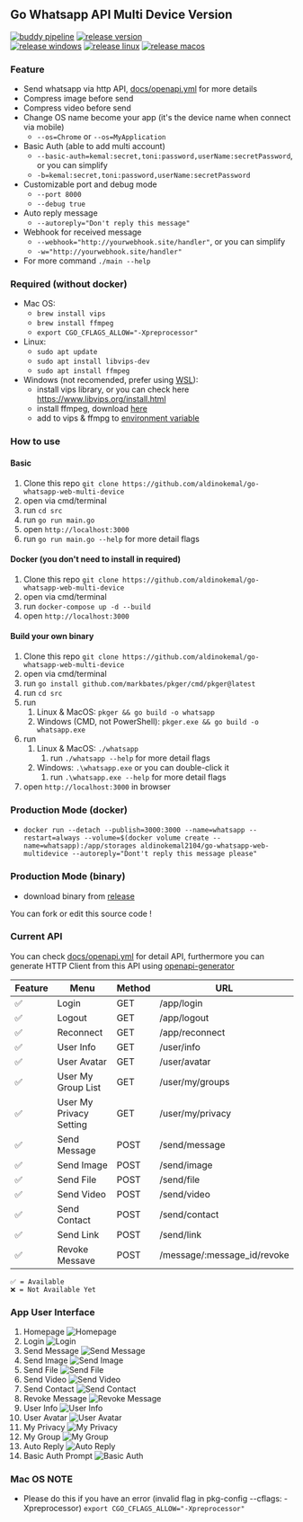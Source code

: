 ## Go Whatsapp API Multi Device Version

[![buddy pipeline](https://app.buddy.works/aldinokemal/go-whatsapp-web-multidevice/pipelines/pipeline/423077/badge.svg?token=a951a4546fe3f54079e678cc9d0eea12069fbdc21f8ed5ea22e1e95c4f63215f "buddy pipeline")](https://app.buddy.works/aldinokemal/go-whatsapp-web-multidevice/pipelines/pipeline/423077)
[![release version](https://img.shields.io/github/v/release/aldinokemal/go-whatsapp-web-multidevice "release version")](https://github.com/aldinokemal/go-whatsapp-web-multidevice/releases)
<br>
[![release windows](https://github.com/aldinokemal/go-whatsapp-web-multidevice/actions/workflows/deploy-windows.yml/badge.svg "release windows")](https://github.com/aldinokemal/go-whatsapp-web-multidevice/actions/workflows/deploy-windows.yml)
[![release linux](https://github.com/aldinokemal/go-whatsapp-web-multidevice/actions/workflows/deploy-linux.yml/badge.svg "release linux")](https://github.com/aldinokemal/go-whatsapp-web-multidevice/actions/workflows/deploy-linux.yml)
[![release macos](https://github.com/aldinokemal/go-whatsapp-web-multidevice/actions/workflows/deploy-mac.yml/badge.svg "release macos")](https://github.com/aldinokemal/go-whatsapp-web-multidevice/actions/workflows/deploy-mac.yml)

### Feature

- Send whatsapp via http API, [docs/openapi.yml](./docs/openapi.yaml) for more details
- Compress image before send
- Compress video before send
- Change OS name become your app (it's the device name when connect via mobile)
    - `--os=Chrome` or `--os=MyApplication`
- Basic Auth (able to add multi account)
    - `--basic-auth=kemal:secret,toni:password,userName:secretPassword`, or you can simplify
    - `-b=kemal:secret,toni:password,userName:secretPassword`
- Customizable port and debug mode
    - `--port 8000`
    - `--debug true`
- Auto reply message
    - `--autoreply="Don't reply this message"`
- Webhook for received message
    - `--webhook="http://yourwebhook.site/handler"`, or you can simplify
    - `-w="http://yourwebhook.site/handler"`
- For more command `./main --help`

### Required (without docker)

- Mac OS:
    - `brew install vips`
    - `brew install ffmpeg`
    - `export CGO_CFLAGS_ALLOW="-Xpreprocessor"`
- Linux:
    - `sudo apt update`
    - `sudo apt install libvips-dev`
    - `sudo apt install ffmpeg`
- Windows (not recomended, prefer using [WSL](https://docs.microsoft.com/en-us/windows/wsl/install)):
    - install vips library, or you can check here https://www.libvips.org/install.html
    - install ffmpeg, download [here](https://www.ffmpeg.org/download.html#build-windows)
    - add to vips & ffmpg to [environment variable](https://www.google.com/search?q=windows+add+to+environment+path)

### How to use

#### Basic

1. Clone this repo `git clone https://github.com/aldinokemal/go-whatsapp-web-multi-device`
2. open via cmd/terminal
3. run `cd src`
4. run `go run main.go`
5. open `http://localhost:3000`
6. run `go run main.go --help` for more detail flags

#### Docker (you don't need to install in required)

1. Clone this repo `git clone https://github.com/aldinokemal/go-whatsapp-web-multi-device`
2. open via cmd/terminal
3. run `docker-compose up -d --build`
4. open `http://localhost:3000`

#### Build your own binary

1. Clone this repo `git clone https://github.com/aldinokemal/go-whatsapp-web-multi-device`
2. open via cmd/terminal
3. run `go install github.com/markbates/pkger/cmd/pkger@latest`
4. run `cd src`
5. run
    1. Linux & MacOS: `pkger && go build -o whatsapp`
    2. Windows (CMD, not PowerShell): `pkger.exe && go build -o whatsapp.exe`
6. run
    1. Linux & MacOS: `./whatsapp`
        1. run `./whatsapp --help` for more detail flags
    2. Windows: `.\whatsapp.exe` or you can double-click it
        1. run `.\whatsapp.exe --help` for more detail flags
7. open `http://localhost:3000` in browser

### Production Mode (docker)

- `docker run --detach --publish=3000:3000 --name=whatsapp --restart=always --volume=$(docker volume create --name=whatsapp):/app/storages aldinokemal2104/go-whatsapp-web-multidevice --autoreply="Dont't reply this message please"`

### Production Mode (binary)

- download binary from [release](https://github.com/aldinokemal/go-whatsapp-web-multidevice/releases)

You can fork or edit this source code !

### Current API

You can check [docs/openapi.yml](./docs/openapi.yaml) for detail API, furthermore you can generate HTTP Client from this
API using [openapi-generator](https://openapi-generator.tech/#try)

| Feature | Menu                    | Method | URL                         | 
|---------|-------------------------|--------|-----------------------------|
| ✅       | Login                   | GET    | /app/login                  |
| ✅       | Logout                  | GET    | /app/logout                 |  
| ✅       | Reconnect               | GET    | /app/reconnect              | 
| ✅       | User Info               | GET    | /user/info                  |
| ✅       | User Avatar             | GET    | /user/avatar                |
| ✅       | User My Group List      | GET    | /user/my/groups             |
| ✅       | User My Privacy Setting | GET    | /user/my/privacy            |
| ✅       | Send Message            | POST   | /send/message               |
| ✅       | Send Image              | POST   | /send/image                 | 
| ✅       | Send File               | POST   | /send/file                  | 
| ✅       | Send Video              | POST   | /send/video                 | 
| ✅       | Send Contact            | POST   | /send/contact               |
| ✅       | Send Link               | POST   | /send/link                  |
| ✅       | Revoke Messave          | POST   | /message/:message_id/revoke |

```
✅ = Available
❌ = Not Available Yet
```

### App User Interface

1. Homepage ![Homepage](https://i.ibb.co/NNX2wWY/home.png)
2. Login ![Login](https://i.ibb.co/jkcB15R/login.png)
3. Send Message ![Send Message](https://i.ibb.co/DrCVXS7/send-message.png)
4. Send Image ![Send Image](https://i.ibb.co/WykfQc8/send-image.png)
5. Send File ![Send File](https://i.ibb.co/wC4SfRp/send-file.png)
6. Send Video ![Send Video](https://i.ibb.co/VDCRH3G/send-video.png)
7. Send Contact ![Send Contact](https://i.ibb.co/4810H7N/send-contact.png)
8. Revoke Message ![Revoke Message](https://i.ibb.co/yswhvQY/revoke.png)
9. User Info ![User Info](https://i.ibb.co/3zjX6Cz/user-info.png)
10. User Avatar ![User Avatar](https://i.ibb.co/cysjmjT/user-avatar.png)
11. My Privacy ![My Privacy](https://i.ibb.co/Cw1sMQz/my-privacy.png)
12. My Group ![My Group](https://i.ibb.co/B6rW8Sh/list-group.png)
13. Auto Reply ![Auto Reply](https://i.ibb.co/D4rTytX/IMG-20220517-162500.jpg)
14. Basic Auth Prompt ![Basic Auth](https://i.ibb.co/PDjQ92W/Screenshot-2022-11-06-at-14-06-29.png)

### Mac OS NOTE

- Please do this if you have an error (invalid flag in pkg-config --cflags: -Xpreprocessor)
  `export CGO_CFLAGS_ALLOW="-Xpreprocessor"`
